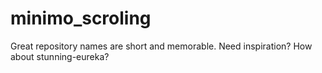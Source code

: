 # minimo_scroling
Great repository names are short and memorable. Need inspiration? How about stunning-eureka?
